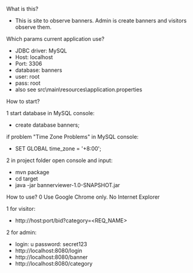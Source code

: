 What is this?
- This is site to observe banners. Admin is create banners and visitors observe them.

Which params current application use?
- JDBC driver: MySQL
- Host: localhost
- Port: 3306
- database: banners
- user: root
- pass: root
- also see src\main\resources\application.properties

How to start?

1 start database in MySQL console:
- create database banners;

if problem "Time Zone Problems" in MySQL console:
- SET GLOBAL time_zone = '+8:00';

2 in project folder open console and input:
- mvn package
- cd target
- java -jar bannerviewer-1.0-SNAPSHOT.jar

How to use?
0 Use Google Chrome only. No Internet Explorer

1 for visitor:
- http://host:port/bid?category=<REQ_NAME>

2 for admin:
- login: u password: secret123
- http://localhost:8080/login
- http://localhost:8080/banner
- http://localhost:8080/category
